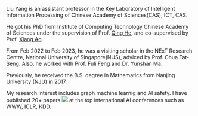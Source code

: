 Liu Yang is an assistant professor in the Key Laboratory of Intelligent Information Processing of Chinese Academy of Sciences(CAS), ICT, CAS.

He got his PhD from Institute of Computing Technology Chinese Academy of Sciences under the supervision of Prof. [Qing He](https://people.ucas.ac.cn/~heqing?language=en), and co-supervised by Prof. [Xiang Ao](https://aoxaustin.github.io/). 

From Feb 2022 to Feb 2023, he was a visiting scholar in the NExT Research Centre, National University of Singapore(NUS), adviced by Prof. Chua Tat-Seng. Also, he worked with Prof. Fuli Feng and Dr. Yunshan Ma.

Previously, he received the B.S. degree in Mathematics from Nanjing University (NJU) in 2017.


My research interest includes graph machine learnig and AI safety. I have published 20+ papers <a href='https://scholar.google.com/citations?user=kVoIIXkAAAAJ&hl'><img src="https://img.shields.io/endpoint?logo=Google%20Scholar&url=https%3A%2F%2Fcdn.jsdelivr.net%2Fgh%2FPonderLY%2Fponderly.github.io@google-scholar-stats%2Fgs_data_shieldsio.json&labelColor=f6f6f6&color=9cf&style=flat&label=citations"></a> at the top international AI conferences such as  WWW, ICLR, KDD. 

